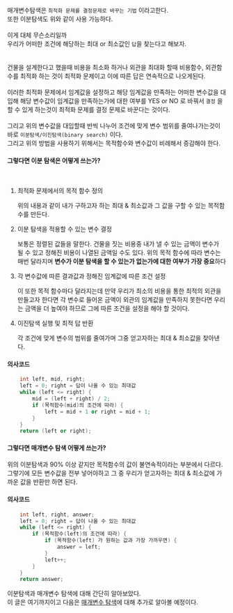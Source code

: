 매개변수탐색은 ```최적화 문제를 결정문제로 바꾸는 기법``` 이라고한다.   
또한 이분탐색도 위와 같이 사용 가능하다.   
<br>
이게 대체 무슨소리일까   
우리가 어떠한 조건에 해당하는 최대 or 최소값인 ```답```을 찾는다고 해보자.   
<br>   
건물을 설계한다고 했을때 비용을 최소화 하거나 외관을 최대화 할때 비용함수, 외관함수를 최적화 하는 것이 최적화 문제이고 이에 따른 답은 연속적으로 나오게된다.   
<br>
이러한 최적화 문제에서 임계값을 설정하고 해당 임계값을 만족하는 어떠한 변수값을 대입해 해당 변수값이 임계값을 만족하는가에 대한 여부를 YES or NO 로 바꿔서 ```결정``` 을 할 수 있게 하는것이 최적화 문제를 결정 문제로 바꾼다는 것이다.   
<br>
그리고 위의 변수값을 대입할때 반씩 나누어 조건에 맞게 변수 범위를 줄여나가는것이 바로 ```이분탐색/이진탐색(binary search)``` 이다.   
그리고 위의 방법을 사용하기 위해서는 목적함수와 변수값이 비례해서 증감해야 한다.
<br>

#### 그렇다면 이분 탐색은 어떻게 쓰는가?
<br>

1. 최적화 문제에서의 목적 함수 정의

    위의 내용과 같이 내가 구하고자 하는 최대 & 최소값과 그 값을 구할 수 있는 목적함수를 만든다.

2. 이분 탐색을 적용할 수 있는 변수 결정

    보통은 정렬된 값들을 말한다.
    건물을 짓는 비용중 내가 낼 수 있는 금액이 변수가 될 수 있고
    정해진 비용이 나열된 금액일 수도 있다.
    위의 목적 함수에 따라 변수는 매번 달라지며 **변수가 이분 탐색을 할 수 있는가 없는가에 대한 여부가 가장 중요**하다

3. 각 변수값에 따른 결과값과 정해진 임계값에 따른 조건 설정

    이 또한 목적 함수마다 달라지는데
    만약 우리가 최소의 비용을 통한 최적의 외관을 만들고자 한다면 각 변수로 들어온 금액이 외관의 임계값을 만족하지 못한다면 우리는 금액을 더 높여야 하므로 그에 따른 조건을 설정을 해야 할 것이다.

4. 이진탐색 실행 및 최적 답 반환

    각 조건에 맞게 변수의 범위를 줄여가며 그중 얻고자하는 최대 & 최소값을 찾아낸다.

#### 의사코드
```c++
    int left, mid, right;
    left = 0; right = 답이 나올 수 있는 최대값
    while (left <= right) {
        mid = (left + right) / 2;
        if (목적함수(mid)의 조건에 따라) {
            left = mid + 1 or right = mid + 1;
        }
    }
    return (left or right);
```

#### 그렇다면 매개변수 탐색 어떻게 쓰는가?

위의 이분탐색과 90% 이상 같지만 목적함수의 값이 불연속적이라는 부분에서 다르다.   
그렇기에 모든 변수값을 전부 넣어야하고 그 중 우리가 얻고자하는 최대 & 최소값에 가까운 값을 반환만 하면 된다.

#### 의사코드
```c++
    int left, right, answer;
    left = 0; right = 답이 나올 수 있는 최대값
    while (left <= right) {
        if (목적함수(left)의 조건에 따라) {
            if (목적함수(left) 가 원하는 값과 가장 가까우면) {
                answer = left;
            }
            left++;
        }
    }
    return answer;
```

이분탐색과 매개변수 탐색에 대해 간단히 알아보았다.   
이 글은 여기까지이고 다음은 [매개변수 탐색](goolge.com)에 대해 추가로 알아볼 예정이다.
